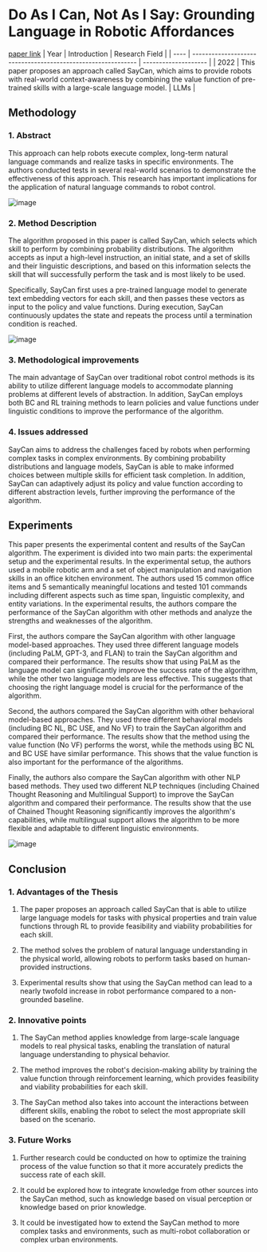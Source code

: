 # Do As I Can, Not As I Say: Grounding Language in Robotic Affordances
[paper link](https://arxiv.org/pdf/2204.01691) 
| Year | Introduction                                                         | Research Field                 |
| ---- | ------------------------------------------------------------ | -------------------- |
| 2022 | This paper proposes an approach called SayCan, which aims to provide robots with real-world context-awareness by combining the value function of pre-trained skills with a large-scale language model.         | LLMs          |

## Methodology

### 1. Abstract
  This approach can help robots execute complex, long-term natural language commands and realize tasks in specific environments. The authors conducted tests in several real-world scenarios to demonstrate the effectiveness of this approach. This research has important implications for the application of natural language commands to robot control.
  
  ![image](https://github.com/Zhang-Bocheng/paper-reading/assets/160409071/9b750be4-1af0-4a4e-a172-7a19986cafac)

### 2. Method Description 
  The algorithm proposed in this paper is called SayCan, which selects which skill to perform by combining probability distributions. The algorithm accepts as input a high-level instruction, an initial state, and a set of skills and their linguistic descriptions, and based on this information selects the skill that will successfully perform the task and is most likely to be used. 
  
  Specifically, SayCan first uses a pre-trained language model to generate text embedding vectors for each skill, and then passes these vectors as input to the policy and value functions. During execution, SayCan continuously updates the state and repeats the process until a termination condition is reached.
  
  ![image](https://github.com/Zhang-Bocheng/paper-reading/assets/160409071/4dcf0bf0-7a88-43ac-82fd-d589a929ef70)
 
### 3. Methodological improvements
  The main advantage of SayCan over traditional robot control methods is its ability to utilize different language models to accommodate planning problems at different levels of abstraction. In addition, SayCan employs both BC and RL training methods to learn policies and value functions under linguistic conditions to improve the performance of the algorithm.
  
### 4. Issues addressed 
  SayCan aims to address the challenges faced by robots when performing complex tasks in complex environments. By combining probability distributions and language models, SayCan is able to make informed choices between multiple skills for efficient task completion. In addition, SayCan can adaptively adjust its policy and value function according to different abstraction levels, further improving the performance of the algorithm.
  
## Experiments
  This paper presents the experimental content and results of the SayCan algorithm. The experiment is divided into two main parts: the experimental setup and the experimental results. In the experimental setup, the authors used a mobile robotic arm and a set of object manipulation and navigation skills in an office kitchen environment. The authors used 15 common office items and 5 semantically meaningful locations and tested 101 commands including different aspects such as time span, linguistic complexity, and entity variations. In the experimental results, the authors compare the performance of the SayCan algorithm with other methods and analyze the strengths and weaknesses of the algorithm.

First, the authors compare the SayCan algorithm with other language model-based approaches. They used three different language models (including PaLM, GPT-3, and FLAN) to train the SayCan algorithm and compared their performance. The results show that using PaLM as the language model can significantly improve the success rate of the algorithm, while the other two language models are less effective. This suggests that choosing the right language model is crucial for the performance of the algorithm.

Second, the authors compared the SayCan algorithm with other behavioral model-based approaches. They used three different behavioral models (including BC NL, BC USE, and No VF) to train the SayCan algorithm and compared their performance. The results show that the method using the value function (No VF) performs the worst, while the methods using BC NL and BC USE have similar performance. This shows that the value function is also important for the performance of the algorithms.

Finally, the authors also compare the SayCan algorithm with other NLP based methods. They used two different NLP techniques (including Chained Thought Reasoning and Multilingual Support) to improve the SayCan algorithm and compared their performance. The results show that the use of Chained Thought Reasoning significantly improves the algorithm's capabilities, while multilingual support allows the algorithm to be more flexible and adaptable to different linguistic environments.

![image](https://github.com/Zhang-Bocheng/paper-reading/assets/160409071/a3d06d4a-b01d-44b2-8632-06466c653a36)

## Conclusion

### 1. Advantages of the Thesis
  1. The paper proposes an approach called SayCan that is able to utilize large language models for tasks with physical properties and train value functions through RL to provide feasibility and viability probabilities for each skill.
  
  2. The method solves the problem of natural language understanding in the physical world, allowing robots to perform tasks based on human-provided instructions.
  
  3. Experimental results show that using the SayCan method can lead to a nearly twofold increase in robot performance compared to a non-grounded baseline.
     
### 2. Innovative points
  1. The SayCan method applies knowledge from large-scale language models to real physical tasks, enabling the translation of natural language understanding to physical behavior.
  
  2. The method improves the robot's decision-making ability by training the value function through reinforcement learning, which provides feasibility and viability probabilities for each skill.
  
  3. The SayCan method also takes into account the interactions between different skills, enabling the robot to select the most appropriate skill based on the scenario.
     
### 3. Future Works
  1. Further research could be conducted on how to optimize the training process of the value function so that it more accurately predicts the success rate of each skill.
  
  2. It could be explored how to integrate knowledge from other sources into the SayCan method, such as knowledge based on visual perception or knowledge based on prior knowledge.
  
  3. It could be investigated how to extend the SayCan method to more complex tasks and environments, such as multi-robot collaboration or complex urban environments.

